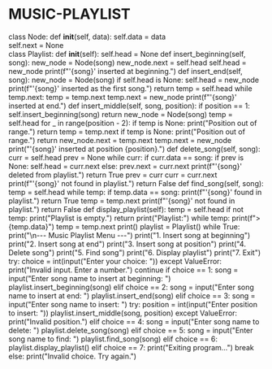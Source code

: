 # MUSIC-PLAYLIST
class Node: 
    def __init__(self, data): 
        self.data = data  
        self.next = None  
class Playlist: 
    def __init__(self): 
        self.head = None 
    def insert_beginning(self, song): 
        new_node = Node(song) 
        new_node.next = self.head 
        self.head = new_node 
        print(f"'{song}' inserted at beginning.") 
    def insert_end(self, song): 
        new_node = Node(song) 
        if self.head is None: 
            self.head = new_node 
            print(f"'{song}' inserted as the first song.") 
            return 
        temp = self.head 
        while temp.next: 
            temp = temp.next 
        temp.next = new_node 
        print(f"'{song}' inserted at end.") 
    def insert_middle(self, song, position): 
        if position == 1: 
            self.insert_beginning(song) 
            return 
        new_node = Node(song) 
        temp = self.head 
        for _ in range(position - 2): 
            if temp is None: 
                print("Position out of range.") 
                return 
            temp = temp.next 
        if temp is None: 
            print("Position out of range.") 
            return 
        new_node.next = temp.next 
        temp.next = new_node 
        print("'{song}' inserted at position {position}.") 
    def delete_song(self, song): 
        curr = self.head 
        prev = None 
        while curr: 
            if curr.data == song: 
                if prev is None: 
                    self.head = curr.next 
                else: 
                    prev.next = curr.next 
                print(f"'{song}' deleted from playlist.") 
                return True 
            prev = curr 
            curr = curr.next 
        print(f"'{song}' not found in playlist.") 
        return False 
    def find_song(self, song): 
        temp = self.head 
        while temp: 
            if temp.data == song: 
                print(f"'{song}' found in playlist.") 
                return True 
            temp = temp.next 
        print(f"'{song}' not found in playlist.") 
        return False 
    def display_playlist(self): 
        temp = self.head 
        if not temp: 
            print("Playlist is empty.") 
            return 
        print("Playlist:") 
        while temp: 
            print(f">{temp.data}") 
            temp = temp.next 
        print() 
playlist = Playlist() 
while True: 
    print("\n--- Music Playlist Menu ---") 
    print("1. Insert song at beginning") 
    print("2. Insert song at end") 
    print("3. Insert song at position") 
    print("4. Delete song") 
    print("5. Find song") 
    print("6. Display playlist") 
    print("7. Exit") 
    try: 
        choice = int(input("Enter your choice: ")) 
    except ValueError: 
        print("Invalid input. Enter a number.") 
        continue 
    if choice == 1: 
        song = input("Enter song name to insert at beginning: ") 
        playlist.insert_beginning(song) 
    elif choice == 2: 
        song = input("Enter song name to insert at end: ") 
        playlist.insert_end(song) 
    elif choice == 3: 
        song = input("Enter song name to insert: ") 
        try: 
            position = int(input("Enter position to insert: ")) 
            playlist.insert_middle(song, position) 
        except ValueError: 
            print("Invalid position.") 
    elif choice == 4: 
        song = input("Enter song name to delete: ") 
        playlist.delete_song(song) 
    elif choice == 5: 
        song = input("Enter song name to find: ") 
        playlist.find_song(song) 
    elif choice == 6:
        playlist.display_playlist()
    elif choice == 7: 
        print("Exiting program...") 
        break 
    else: 
        print("Invalid choice. Try again.") 
